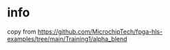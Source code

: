 # info
copy from https://github.com/MicrochipTech/fpga-hls-examples/tree/main/Training1/alpha_blend
